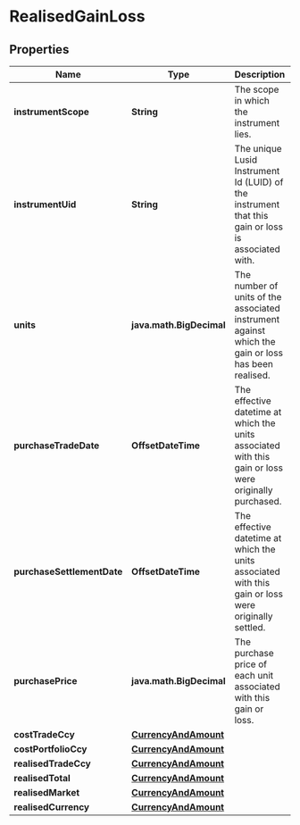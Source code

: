 

# RealisedGainLoss


## Properties

| Name | Type | Description | Notes |
|------------ | ------------- | ------------- | -------------|
|**instrumentScope** | **String** | The scope in which the instrument lies. |  [optional] |
|**instrumentUid** | **String** | The unique Lusid Instrument Id (LUID) of the instrument that this gain or loss is associated with. |  |
|**units** | **java.math.BigDecimal** | The number of units of the associated instrument against which the gain or loss has been realised. |  |
|**purchaseTradeDate** | **OffsetDateTime** | The effective datetime at which the units associated with this gain or loss were originally purchased. |  [optional] [readonly] |
|**purchaseSettlementDate** | **OffsetDateTime** | The effective datetime at which the units associated with this gain or loss were originally settled. |  [optional] [readonly] |
|**purchasePrice** | **java.math.BigDecimal** | The purchase price of each unit associated with this gain or loss. |  [optional] |
|**costTradeCcy** | [**CurrencyAndAmount**](CurrencyAndAmount.md) |  |  |
|**costPortfolioCcy** | [**CurrencyAndAmount**](CurrencyAndAmount.md) |  |  |
|**realisedTradeCcy** | [**CurrencyAndAmount**](CurrencyAndAmount.md) |  |  |
|**realisedTotal** | [**CurrencyAndAmount**](CurrencyAndAmount.md) |  |  |
|**realisedMarket** | [**CurrencyAndAmount**](CurrencyAndAmount.md) |  |  [optional] |
|**realisedCurrency** | [**CurrencyAndAmount**](CurrencyAndAmount.md) |  |  [optional] |



